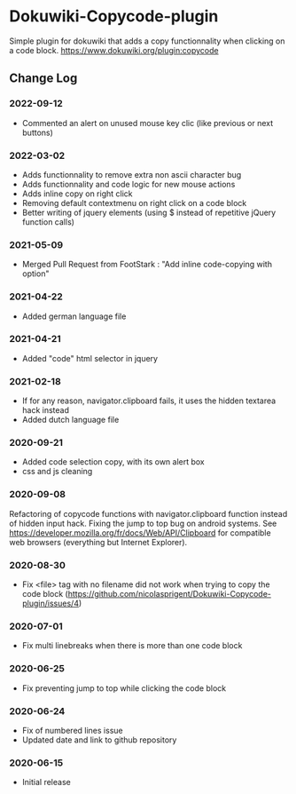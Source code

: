 # Dokuwiki-Copycode-plugin

Simple plugin for dokuwiki that adds a copy functionnality when clicking on a code block.
https://www.dokuwiki.org/plugin:copycode

## Change Log
### 2022-09-12
- Commented an alert on unused mouse key clic (like previous or next buttons)

### 2022-03-02
- Adds functionnality to remove extra non ascii character bug
- Adds functionnality and code logic for new mouse actions
- Adds inline copy on right click
- Removing default contextmenu on right click on a code block
- Better writing of jquery elements (using $ instead of repetitive jQuery function calls)

### 2021-05-09
- Merged Pull Request from FootStark : "Add inline code-copying with option"

### 2021-04-22
- Added german language file

### 2021-04-21
- Added "code" html selector in jquery

### 2021-02-18
- If for any reason, navigator.clipboard fails, it uses the hidden textarea hack instead
- Added dutch language file

### 2020-09-21
- Added code selection copy, with its own alert box
- css and js cleaning

### 2020-09-08
Refactoring of copycode functions with navigator.clipboard function instead of hidden input hack. Fixing the jump to top bug on android systems. See https://developer.mozilla.org/fr/docs/Web/API/Clipboard for compatible web browsers (everything but Internet Explorer).
### 2020-08-30
- Fix \<file\> tag with no filename did not work when trying to copy the code block (https://github.com/nicolasprigent/Dokuwiki-Copycode-plugin/issues/4)
### 2020-07-01
- Fix multi linebreaks when there is more than one code block
### 2020-06-25
- Fix preventing jump to top while clicking the code block
### 2020-06-24
- Fix of numbered lines issue
- Updated date and link to github repository
### 2020-06-15
- Initial release
